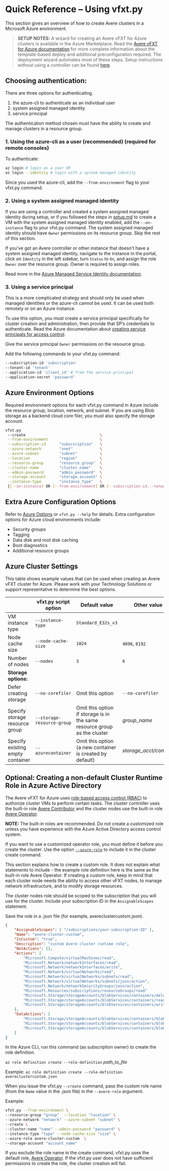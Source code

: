 # Quick Reference – Using vfxt.py

This section gives an overview of how to create Avere clusters in a Microsoft Azure environment.

> **SETUP NOTES:** A wizard for creating an Avere vFXT for Azure clusters is available in the Azure Marketplace. Read the [Avere vFXT for Azure documentation](https://docs.microsoft.com/azure/avere-vfxt/) for more complete information about the template-based deploy and additional preconfiguration required. The deployment wizard  automates most of these steps.
> Setup instructions without using a controller can be found [here](setup.md).

## Choosing authentication:

There are three options for authenticating.
1. the azure-cli to authenticate as an individual user
2. system assigned managed identity
3. service principal

The authentication method chosen must have the ability to create and manage clusters in a resource group.

### 1. Using the azure-cli as a user (recommended) (required for remote consoles)

To authenticate:

```bash
az login # login as a user OR
az login --identity # login with a system managed identity
```

Since you used the azure-cli, add the `--from-environment` flag to your vfxt.py command.

### 2. Using a system assigned managed identity

If you are using a controller and created a system assigned managed identity during setup, or if you followed the steps in [setup.md](setup.md) to create a VM
with the system assigned managed identity enabled, add the `--on-instance` flag to your vfxt.py command. The system assigned managed identity should have `Owner` permissions on its resource group.
Skip the rest of this section.

If you've got an Avere controller or other instance that doesn't have a system assigned managed identity, navigate to the instance in the portal, click on `Identity` in the left sidebar, turn `Status` to `On`, and assign the role `Owner` over the resource group. Owner is required to assign roles.

Read more in the [Azure Managed Service Identity documentation](https://docs.microsoft.com/azure/app-service/app-service-managed-service-identity).

### 3. Using a service principal

This is a more complicated strategy and should only be used when managed identities or the azure-cli cannot be used. It can be used both remotely or on an Azure instance.

To use this option, you must create a service principal specifically for cluster creation and administration, then provide that SP’s credentials to authenticate. Read the Azure documentation about [creating service principals for access control](<https://docs.microsoft.com/en-us/cli/azure/create-an-azure-service-principal-azure-cli>).

Give the service principal `Owner` permissions on the resource group.

Add the following commands to your vfxt.py command:

```bash
--subscription-id 'subscription'
--tenant-id 'tenant'
--application-id 'client_id' # from the service principal
--application-secret 'password'
```

## Azure Environment Options

Required environment options for each vfxt.py command in Azure include the resource group, location, network, and subnet. If you are using Blob storage as a backend cloud core filer, you must also specify the storage account.

```bash
vfxt.py
 --create                                 \
 --from-environment                       \
 --subscription-id      "subscsription"   \
 --azure-network        "vnet"            \
 --azure-subnet         "subnet"          \
 --location             "region"          \
 --resource-group       "resource_group"  \
 --cluster-name         "cluster_name"    \
 --admin-password       "admin_password"  \
 --storage-account      "storage_account" \
 --instance-type        "instance_type"   \
 {[--on-instance] OR [--from-environment] OR [--subscription-id,--tenant-id,--application-id,--application-secret]}
```

## Extra Azure Configuration Options

Refer to [Azure Options](azure_options.md) or `vfxt.py --help` for details. Extra configuration options for Azure cloud environments include:

* Security groups
* Tagging
* Data disk and root disk caching
* Boot diagnostics
* Additional resource groups

## Azure Cluster Settings

This table shows example values that can be used when creating an Avere vFXT cluster for Azure. Please work with your Technology Solutions or support representative to determine the best options.

|   | vfxt.py script option | Default value | Other value options |
| ---------- | ---------- | ------------------ | ---------- |
| VM instance type | `--instance-type` | `Standard_E32s_v3` | |
| Node cache size | `--node-cache-size` | `1024` | `4096`, `8192` |
| Number of nodes | `--nodes` | `3` | `6` |
| **Storage options:** ||||
| Defer creating storage | `--no-corefiler` | Omit this option  | `--no-corefiler` |
| Specify storage resource group  | `--storage-resource-group` | Omit this option if storage is in the same resource group as the cluster  | *group_name* |
| Specify existing empty container  | `--azurecontainer` | Omit this option (a new container is created by default) | *storage_acct/container_name* |

## Optional: Creating a non-default Cluster Runtime Role in Azure Active Directory

The Avere vFXT for Azure uses [role-based access control (RBAC)](https://docs.microsoft.com/azure/role-based-access-control/index) to authorize cluster VMs to perform certain tasks. The cluster controller uses the built-in role [Avere Contributor](https://docs.microsoft.com/azure/role-based-access-control/built-in-roles#avere-contributor) and the cluster nodes use the built-in role [Avere Operator](https://docs.microsoft.com/azure/role-based-access-control/built-in-roles#avere-operator).

   **NOTE:** The built-in roles are recommended. Do not create a customized role unless you have experience with the Azure Active Directory access control system.

If you want to use a customized operator role, you must define it before you create the cluster. Use the option [``--azure-role``](azure_options.md#azure-environment-options) to include it in the cluster create command.

This section explains how to create a custom role. It does not explain what statements to include - the example role definition here is the same as the built-in role Avere Operator. If creating a custom role, keep in mind that each cluster node needs the ability to access other vFXT nodes, to manage network infrastructure, and to modify storage resources.

The cluster nodes role should be scoped to the subscription that you will use for the cluster. Include your subscription ID in the `AssignableScopes` statement.

Save the role in a .json file (for example, avereclustercustom.json).

```json
{
    "AssignableScopes": [ "/subscriptions/your-subscription-ID" ],
    "Name": "avere-cluster-custom",
    "IsCustom": "true",
    "Description": "custom Avere cluster runtime role",
    "NotActions": [],
    "Actions": [
        "Microsoft.Compute/virtualMachines/read",
        "Microsoft.Network/networkInterfaces/read",
        "Microsoft.Network/networkInterfaces/write",
        "Microsoft.Network/virtualNetworks/read",
        "Microsoft.Network/virtualNetworks/subnets/read",
        "Microsoft.Network/virtualNetworks/subnets/join/action",
        "Microsoft.Network/networkSecurityGroups/join/action",
        "Microsoft.Resources/subscriptions/resourceGroups/read"
        "Microsoft.Storage/storageAccounts/blobServices/containers/delete",
        "Microsoft.Storage/storageAccounts/blobServices/containers/read",
        "Microsoft.Storage/storageAccounts/blobServices/containers/write"
    ],
    "DataActions": [
        "Microsoft.Storage/storageAccounts/blobServices/containers/blobs/delete",
        "Microsoft.Storage/storageAccounts/blobServices/containers/blobs/read",
        "Microsoft.Storage/storageAccounts/blobServices/containers/blobs/write"
    ]
}
```

In the Azure CLI, run this command (as subscription owner) to create the role definition.

`az role definition create --role-definition` *path_to_file*

Example:
`az role definition create --role-definition avereclustercustom.json`

When you issue the vfxt.py `--create` command, pass the custom role name (from the `Name` value in the .json file) in the `--avere-role` argument.

Example:

```bash
vfxt.py --from-environment \
--resource-group "group"  --location "location" \
--azure-network "network" --azure-subnet "subnet" \
--create \
--cluster-name "name" --admin-password "password" \
--instance-type "type" --node-cache-size "size" \
--azure-role avere-cluster-custom  \
--storage-account "account_name"
```

If you exclude the role name in the create command, vfxt.py uses the default role, [Avere Operator](https://docs.microsoft.com/azure/role-based-access-control/built-in-roles#avere-operator). If the vfxt.py user does not have sufficient permissions to create the role, the cluster creation will fail.
